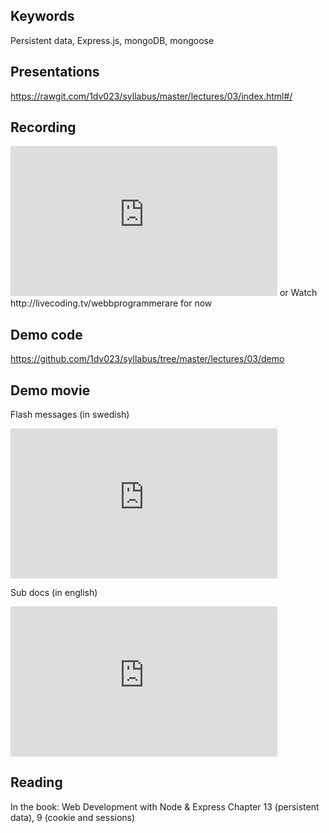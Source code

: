 ## Keywords
Persistent data, Express.js, mongoDB, mongoose

## Presentations
https://rawgit.com/1dv023/syllabus/master/lectures/03/index.html#/

## Recording
<iframe width="427" height="240" src="https://www.youtube.com/embed/17-h_m0obLY" frameborder="0" allowfullscreen></iframe>
or
Watch http://livecoding.tv/webbprogrammerare for now

## Demo code
https://github.com/1dv023/syllabus/tree/master/lectures/03/demo

## Demo movie
Flash messages (in swedish)
<iframe width="427" height="240" src="https://www.youtube.com/embed/JvABgXul_RA" frameborder="0" allowfullscreen></iframe>

Sub docs (in english)
<iframe width="427" height="240" src="https://www.youtube.com/embed/BaOlzpTN_oI" frameborder="0" allowfullscreen></iframe>

## Reading
In the book: Web Development with Node & Express
Chapter 13 (persistent data), 9 (cookie and sessions)
